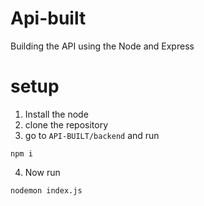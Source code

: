 # Api-built
Building the API using the Node and Express

# setup
1. Install the node 
2. clone the repository
3. go to `API-BUILT/backend` and run
  ```
  npm i
  ```
4. Now run
  ```
  nodemon index.js
  ```